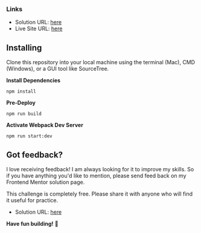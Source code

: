 ### Links

- Solution URL: [here](https://www.frontendmentor.io/solutions/sunnyside-agency-landing-page-built-with-webpack5-sass-vanilla-js-lrRU1ypp_#feedback)
- Live Site URL: [here](https://sunnyside-agency-landing-page-sepia.vercel.app/)

## Installing
Clone this repository into your local machine using the terminal (Mac), CMD (Windows), or a GUI tool like SourceTree.

**Install Dependencies**

```npm install```

**Pre-Deploy**

```npm run build```

**Activate Webpack Dev Server**

```npm run start:dev```


## Got feedback?

I love receiving feedback! I am always looking for it to improve my skills. So if you have anything you'd like to mention, please send feed back on my Frontend Mentor solution page.


This challenge is completely free. Please share it with anyone who will find it useful for practice.

- Solution URL: [here](https://www.frontendmentor.io/solutions/sunnyside-agency-landing-page-built-with-webpack5-sass-vanilla-js-lrRU1ypp_#feedback)

**Have fun building!** 🚀
